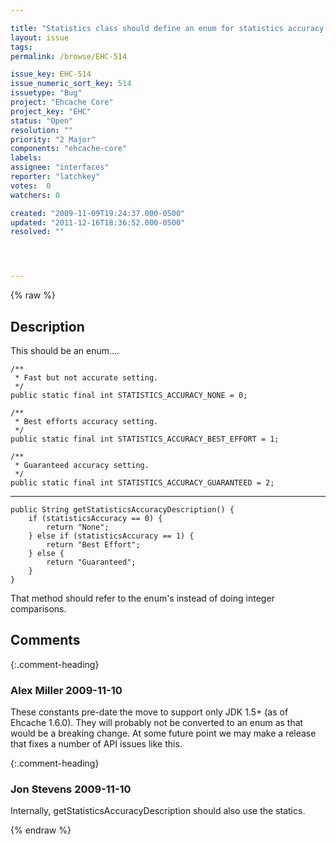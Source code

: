 ```yaml
---

title: "Statistics class should define an enum for statistics accuracy and getStatisticsAccuracyDescription should use it"
layout: issue
tags: 
permalink: /browse/EHC-514

issue_key: EHC-514
issue_numeric_sort_key: 514
issuetype: "Bug"
project: "Ehcache Core"
project_key: "EHC"
status: "Open"
resolution: ""
priority: "2 Major"
components: "ehcache-core"
labels: 
assignee: "interfaces"
reporter: "latchkey"
votes:  0
watchers: 0

created: "2009-11-09T19:24:37.000-0500"
updated: "2011-12-16T18:36:52.000-0500"
resolved: ""




---
```


{% raw %}

## Description

<div markdown="1" class="description">

This should be an enum....

    /**
     * Fast but not accurate setting.
     */
    public static final int STATISTICS_ACCURACY_NONE = 0;

    /**
     * Best efforts accuracy setting.
     */
    public static final int STATISTICS_ACCURACY_BEST_EFFORT = 1;

    /**
     * Guaranteed accuracy setting.
     */
    public static final int STATISTICS_ACCURACY_GUARANTEED = 2;

------------------------------------------------------------------

    public String getStatisticsAccuracyDescription() {
        if (statisticsAccuracy == 0) {
            return "None";
        } else if (statisticsAccuracy == 1) {
            return "Best Effort";
        } else {
            return "Guaranteed";
        }
    }

That method should refer to the enum's instead of doing integer comparisons.


</div>

## Comments


{:.comment-heading}
### **Alex Miller** <span class="date">2009-11-10</span>

<div markdown="1" class="comment">

These constants pre-date the move to support only JDK 1.5+ (as of Ehcache 1.6.0).  They will probably not be converted to an enum as that would be a breaking change.  At some future point we may make a release that fixes a number of API issues like this.

</div>


{:.comment-heading}
### **Jon Stevens** <span class="date">2009-11-10</span>

<div markdown="1" class="comment">

Internally, getStatisticsAccuracyDescription should also use the statics.

</div>



{% endraw %}
